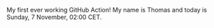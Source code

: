 My first ever working GitHub Action!
My name is Thomas and today is Sunday, 7 November, 02:00 CET. 
